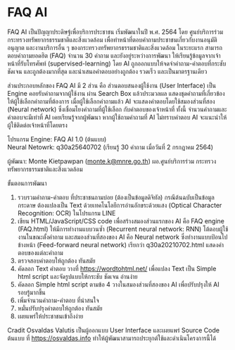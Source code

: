 # FAQ AI
FAQ AI เป็นปัญญาประดิษฐ์เพื่อบริการประชาชน เริ่มพัฒนาในปี พ.ศ. 2564 โดย ศูนย์บริการร่วม กระทรวงทรัพยากรธรรมชาติและสิ่งแวดล้อม เพื่อทำหน้าที่ตอบคำถามประชาชนเกี่ยวกับงานอนุมัติ อนุญาต และงานบริการอื่น ๆ ของกระทรวงทรัพยากรธรรมชาติและสิ่งแวดล้อม ในระยะแรก สามารถตอบคำถามยอดฮิต (FAQ) จำนวน 30 คำถาม และยังอยู่ระหว่างการพัฒนา ให้เรียนรู้ข้อมูลจากเจ้าหน้าที่รับโทรศัพท์ (supervised-learning) โดย AI ถูกออกแบบให้จดจำคำถาม-คำตอบที่กระชับ ชัดเจน และถูกต้องมากที่สุด และนำเสนอคำตอบอย่างถูกต้อง รวดเร็ว และเป็นมาตรฐานเดียว 

ส่วนประกอบหลักของ FAQ AI มี 2 ส่วน คือ ส่วนตอบสนองผู้ใช้งาน (User Interface) เป็น Engine คอยรับคำถามจากผู้ใช้งาน ผ่าน Search Box แล้วประมวลผล แสดงชุดคำถามที่เกี่ยวข้อง ให้ผู้ใช้เลือกคำถามที่ต้องการ เมื่อผู้ใช้เลือกคำถามแล้ว AI จะแสดงคำตอบโดยใช้สมองส่วนที่สอง (Neural network) ซึ่งเชื่อมโยงคำถามที่ผู้ใช้เลือก กับคำตอบของเจ้าหน้าที่ ทั้งนี้ จำนวนคำถามและคำตอบจะมีเท่าที่ AI เคยเรียนรู้จากผู้พัฒนา หากผู้ใช้ถามคำถามที่ AI ไม่ทราบคำตอบ AI จะแนะนำให้ผู้ใช้ติดต่อเจ้าหน้าที่โดยตรง   

โปรแกรม
Engine: FAQ AI 1.0 (ต้นแบบ)  
Neural Netowrk: q30a25640702 (เรียนรู้ 30 คำถาม เมื่อวันที่ 2 กรกฎาคม 2564) 

ผู้พัฒนา: Monte Kietpawpan (monte.k@mnre.go.th)
ผอ.ศูนย์บริการร่วม กระทรวงทรัพยากรธรรมชาติและสิ่งแวดล้อม 

ขั้นตอนการพัฒนา
1. รวบรวมคำถาม-คำตอบ ที่ประชาชนถามบ่อย (ต้องเป็นข้อมูลดิจิทัล) กรณีต้นฉบับเป็นข้อมูลกระดาษ ต้องแปลงเป็น Text ด้วยเทคโนโลยีการอ่านอักขระด้วยแสง (Optical Character Recognition: OCR) ในโปรแกรม LINE
2. เขียน HTML/JavaScript/CSS code เพื่อสร้างสมองส่วนแรกของ AI คือ FAQ engine (FAQ.html) ให้มีการทำงานแบบวนซ้ำ (Recurrent neural network: RNN) โต้ตอบผู้ใช้งานในขณะตั้งคำถาม และสมองส่วนที่สองของ AI คือ Neural network ซึ่งทำงานแบบป้อนไปข้างหน้า (Feed-forward neural network) เรียกว่า q30a20210702.html แสดงคำตอบของแต่ละคำถาม  
3. ตรวจสอบคำตอบให้ถูกต้อง ทันสมัย
4. คัดลอก Text คำตอบ วางที่ https://wordtohtml.net/ เพื่อแปลง Text เป็น Simple html script และจัดรูปแบบให้กระชับ ชัดเจน อ่านง่าย
5. คัดลอก Simple html script ตามข้อ 4 วางในสมองส่วนที่สองของ AI เพื่อปรับปรุงให้ AI รอบรู้มากขึ้น
6. เพิ่มจำนวนคำถาม-คำตอบ ที่น่าสนใจ 
7. หมั่นปรับปรุงคำตอบให้ถูกต้อง ทันสมัย
8. เผยแพร่ให้ประชาชนเข้าถึงง่าย

Cradit
Osvaldas Valutis เป็นผู้ออกแบบ User Interface และเผยแพร่ Source Code ต้นแบบ ที่ https://osvaldas.info ทำให้ผู้พัฒนาสามารถประยุกต์ใช้และดำเนินโครงการนี้ได้
